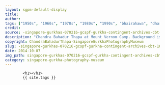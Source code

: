 ```yaml
---
layout: sgpm-default-display
title: 
author: 
tags: ["1950s", "1960s", "1970s", "1980s", "1990s", "bhairahawa", "dharan", "gurkhas", "kathmandu", "nepal", "pokhara", "singapore", "singapore gurkha archive", "singapore gurkha old photographs", "singapore gurkha photography museum", "singapore gurkhas"]
credit: 
source: -singapore-gurkhas-070216-gcspf-gurkha-contingent-archives-cbt-18
description: "Chandra Bahadur Thapa at Mount Vernon Camp. Background is the armskote and also where the Police Reserve Unit park their cars. Date: Mid-1960s."
copyright: ChandraBahadurThapa-SingaporeGurkhaPhotographyMuseum
slug: -singapore-gurkhas-070216-gcspf-gurkha-contingent-archives-cbt-18
date: 2014-10-07
img_path: singapore-gurkhas-070216-gcspf-gurkha-contingent-archives-cbt-18.jpg
category: singapore-gurkha-photography-museum
---
```

	 		

	 		<h1></h1>
	 		{{ site.tags }}
	 		
